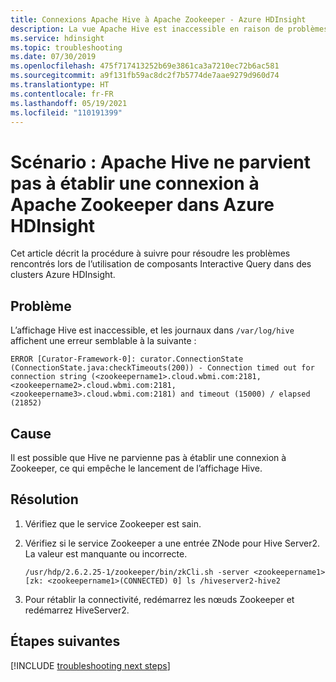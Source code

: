 ```yaml
---
title: Connexions Apache Hive à Apache Zookeeper - Azure HDInsight
description: La vue Apache Hive est inaccessible en raison de problèmes liés à Apache Zookeeper dans Azure HDInsight
ms.service: hdinsight
ms.topic: troubleshooting
ms.date: 07/30/2019
ms.openlocfilehash: 475f717413252b69e3861ca3a7210ec72b6ac581
ms.sourcegitcommit: a9f131fb59ac8dc2f7b5774de7aae9279d960d74
ms.translationtype: HT
ms.contentlocale: fr-FR
ms.lasthandoff: 05/19/2021
ms.locfileid: "110191399"
---
```

# <a name="scenario-apache-hive-fails-to-establish-a-connection-to-apache-zookeeper-in-azure-hdinsight"></a>Scénario : Apache Hive ne parvient pas à établir une connexion à Apache Zookeeper dans Azure HDInsight

Cet article décrit la procédure à suivre pour résoudre les problèmes rencontrés lors de l’utilisation de composants Interactive Query dans des clusters Azure HDInsight.

## <a name="issue"></a>Problème

L’affichage Hive est inaccessible, et les journaux dans `/var/log/hive` affichent une erreur semblable à la suivante :

```
ERROR [Curator-Framework-0]: curator.ConnectionState (ConnectionState.java:checkTimeouts(200)) - Connection timed out for connection string (<zookeepername1>.cloud.wbmi.com:2181,<zookeepername2>.cloud.wbmi.com:2181,<zookeepername3>.cloud.wbmi.com:2181) and timeout (15000) / elapsed (21852)
```

## <a name="cause"></a>Cause

Il est possible que Hive ne parvienne pas à établir une connexion à Zookeeper, ce qui empêche le lancement de l’affichage Hive.

## <a name="resolution"></a>Résolution

1. Vérifiez que le service Zookeeper est sain.

1. Vérifiez si le service Zookeeper a une entrée ZNode pour Hive Server2. La valeur est manquante ou incorrecte.

    ```
    /usr/hdp/2.6.2.25-1/zookeeper/bin/zkCli.sh -server <zookeepername1>
    [zk: <zookeepername1>(CONNECTED) 0] ls /hiveserver2-hive2
    ```

1. Pour rétablir la connectivité, redémarrez les nœuds Zookeeper et redémarrez HiveServer2.

## <a name="next-steps"></a>Étapes suivantes

[!INCLUDE [troubleshooting next steps](../../../includes/hdinsight-troubleshooting-next-steps.md)]